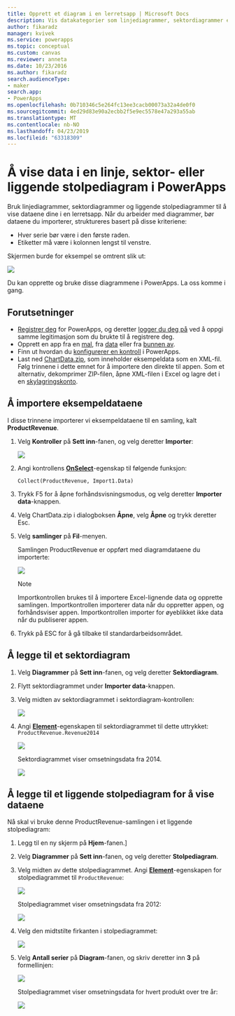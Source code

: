 ```yaml
---
title: Opprett et diagram i en lerretsapp | Microsoft Docs
description: Vis datakategorier som linjediagrammer, sektordiagrammer eller liggende stolpediagrammer i en lerretsapp i PowerApps
author: fikaradz
manager: kvivek
ms.service: powerapps
ms.topic: conceptual
ms.custom: canvas
ms.reviewer: anneta
ms.date: 10/23/2016
ms.author: fikaradz
search.audienceType:
- maker
search.app:
- PowerApps
ms.openlocfilehash: 0b710346c5e264fc13ee3cacb00073a32a4de0f0
ms.sourcegitcommit: 4ed29d83e90a2ecbb2f5e9ec5578e47a293a55ab
ms.translationtype: MT
ms.contentlocale: nb-NO
ms.lasthandoff: 04/23/2019
ms.locfileid: "63318309"
---
```

# <a name="show-data-in-a-line-pie-or-bar-chart-in-powerapps"></a>Å vise data i en linje, sektor- eller liggende stolpediagram i PowerApps

Bruk linjediagrammer, sektordiagrammer og liggende stolpediagrammer til å vise dataene dine i en lerretsapp. Når du arbeider med diagrammer, bør dataene du importerer, struktureres basert på disse kriteriene:

* Hver serie bør være i den første raden.
* Etiketter må være i kolonnen lengst til venstre.

Skjermen burde for eksempel se omtrent slik ut:

![][9]

Du kan opprette og bruke disse diagrammene i PowerApps. La oss komme i gang.

## <a name="prerequisites"></a>Forutsetninger

* [Registrer deg](../signup-for-powerapps.md) for PowerApps, og deretter [logger du deg på](https://web.powerapps.com?utm_source=padocs&utm_medium=linkinadoc&utm_campaign=referralsfromdoc) ved å oppgi samme legitimasjon som du brukte til å registrere deg.
* Opprett en app fra en [mal](get-started-test-drive.md), fra [data](get-started-create-from-data.md) eller fra [bunnen av](get-started-create-from-blank.md).
* Finn ut hvordan du [konfigurerer en kontroll](add-configure-controls.md) i PowerApps.
* Last ned [ChartData.zip](http://pwrappssamples.blob.core.windows.net/samples/ChartData.zip), som inneholder eksempeldata som en XML-fil. Følg trinnene i dette emnet for å importere den direkte til appen. Som et alternativ, dekomprimer ZIP-filen, åpne XML-filen i Excel og lagre det i en [skylagringskonto](connections/cloud-storage-blob-connections.md).

## <a name="import-the-sample-data"></a>Å importere eksempeldataene
I disse trinnene importerer vi eksempeldataene til en samling, kalt **ProductRevenue**.

1. Velg **Kontroller** på **Sett inn**-fanen, og velg deretter **Importer**:  

    ![][11]  

2. Angi kontrollens **[OnSelect](controls/properties-core.md)**-egenskap til følgende funksjon:  

   ```Collect(ProductRevenue, Import1.Data)```

3. Trykk F5 for å åpne forhåndsvisningsmodus, og velg deretter **Importer data**-knappen.

4. Velg ChartData.zip i dialogboksen **Åpne**, velg **Åpne** og trykk deretter Esc.

5. Velg **samlinger** på **Fil**-menyen.

    Samlingen ProductRevenue er oppført med diagramdataene du importerte:

    ![][1]  

   > [!NOTE]
   > Importkontrollen brukes til å importere Excel-lignende data og opprette samlingen. Importkontrollen importerer data når du oppretter appen, og forhåndsviser appen. Importkontrollen importer for øyeblikket ikke data når du publiserer appen.
   >

6. Trykk på ESC for å gå tilbake til standardarbeidsområdet.

## <a name="add-a-pie-chart"></a>Å legge til et sektordiagram
1. Velg **Diagrammer** på **Sett inn**-fanen, og velg deretter **Sektordiagram**.

2. Flytt sektordiagrammet under **Importer data**-knappen.

3. Velg midten av sektordiagrammet i sektordiagram-kontrollen:   

    ![][10]

4. Angi **[Element](controls/properties-core.md)**-egenskapen til sektordiagrammet til dette uttrykket: `ProductRevenue.Revenue2014`

    ![][2]  

    Sektordiagrammet viser omsetningsdata fra 2014.

    ![][3]  

## <a name="add-a-bar-chart-to-display-your-data"></a>Å legge til et liggende stolpediagram for å vise dataene
Nå skal vi bruke denne ProductRevenue-samlingen i et liggende stolpediagram:

1. Legg til en ny skjerm på **Hjem**-fanen.]

2. Velg **Diagrammer** på **Sett inn**-fanen, og velg deretter **Stolpediagram**.

3. Velg midten av dette stolpediagrammet. Angi **[Element](controls/properties-core.md)**-egenskapen for stolpediagrammet til ```ProductRevenue```:

    ![][12]  

    Stolpediagrammet viser omsetningsdata fra 2012:

    ![][4]  

4. Velg den midtstilte firkanten i stolpediagrammet:

    ![][5]

5. Velg **Antall serier** på **Diagram**-fanen, og skriv deretter inn **3** på formellinjen:

    ![][6]  

    Stolpediagrammet viser omsetningsdata for hvert produkt over tre år:

    ![][7]  

[1]: ./media/use-line-pie-bar-chart/productrevenuecollection.png
[2]: ./media/use-line-pie-bar-chart/itemsexpression.png
[3]: ./media/use-line-pie-bar-chart/piechart.png
[4]: ./media/use-line-pie-bar-chart/columnchart.png
[5]: ./media/use-line-pie-bar-chart/columnchartseries.png
[6]: ./media/use-line-pie-bar-chart/columnchartseriesfunction.png
[7]: ./media/use-line-pie-bar-chart/columnchartthreeyears.png
[8]: ./media/use-line-pie-bar-chart/preview.png
[9]: ./media/use-line-pie-bar-chart/tableformat.png
[10]: ./media/use-line-pie-bar-chart/middlepiechart.png
[11]: ./media/use-line-pie-bar-chart/import.png
[12]: ./media/use-line-pie-bar-chart/itemscolumnchart.png
